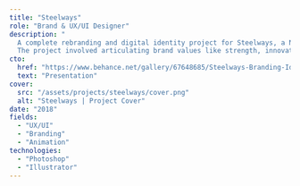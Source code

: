 ```yaml
---
title: "Steelways"
role: "Brand & UX/UI Designer"
description: "
  A complete rebranding and digital identity project for Steelways, a Nigerian company with over four decades of experience in the construction, oil & gas, and maritime industries.[br]
  The project involved articulating brand values like strength, innovation, and national impact through a visual system that included custom iconography, sector-based identity modules, and digital assets for both print and web."
cto:
  href: "https://www.behance.net/gallery/67648685/Steelways-Branding-Identity-Design-Web-Design"
  text: "Presentation"
cover:
  src: "/assets/projects/steelways/cover.png"
  alt: "Steelways | Project Cover"
date: "2018"
fields:
  - "UX/UI"
  - "Branding"
  - "Animation"
technologies:
  - "Photoshop"
  - "Illustrator"
---
```

